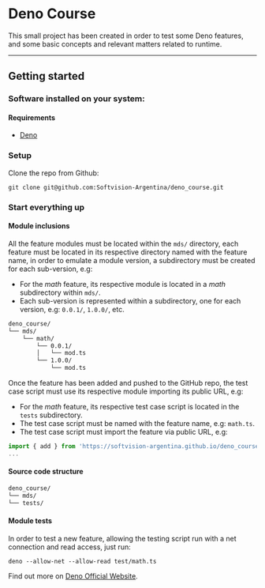 Deno Course
===========

This small project has been created in order to test some Deno features,
and some basic concepts and relevant matters related to runtime.

---

## Getting started

### Software installed on your system:

#### Requirements

- [Deno](https://deno.land/ "Deno's Official Website")

### Setup

Clone the repo from Github:

```shell
git clone git@github.com:Softvision-Argentina/deno_course.git
```

### Start everything up

#### Module inclusions

All the feature modules must be located within the `mds/` directory,
each feature must be located in its respective directory named with the feature name,
in order to emulate a module version, a subdirectory must be created for each sub-version, e.g:

* For the _math_ feature, its respective module is located in a _math_ subdirectory within `mds/`.
* Each sub-version is represented within a subdirectory, one for each version, e.g: `0.0.1/`, `1.0.0/`, etc.

```markdown
deno_course/
└── mds/
    └── math/
        └── 0.0.1/
        │   └── mod.ts
        └── 1.0.0/
            └── mod.ts
```

Once the feature has been added and pushed to the GitHub repo,
the test case script must use its respective module importing its public URL, e.g:

* For the _math_ feature, its respective test case script is located in the `tests` subdirectory.
* The test case script must be named with the feature name, e.g: `math.ts`.
* The test case script must import the feature via public URL, e.g:

```typescript
import { add } from 'https://softvision-argentina.github.io/deno_course/mds/math/0.0.1/mod.ts';
...
```

#### Source code structure

```markdown
deno_course/
└── mds/
└── tests/
```

#### Module tests

In order to test a new feature, allowing the testing script run with a net connection and read access, just run:

```shell
deno --allow-net --allow-read test/math.ts
```

Find out more on [Deno Official Website](https://deno.land/ "Deno's Official Website").
